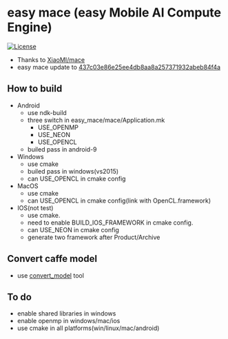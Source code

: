 # easy mace (easy Mobile AI Compute Engine)
[![License](https://img.shields.io/badge/License-Apache%202.0-blue.svg)](LICENSE)
* Thanks to [XiaoMI/mace](https://github.com/XiaoMi/mace)
* easy mace update to [437c03e86e25ee4db8aa8a257371932abeb84f4a](https://github.com/XiaoMi/mace/tree/437c03e86e25ee4db8aa8a257371932abeb84f4a)

## How to build
* Android
  * use ndk-build
  * three switch in easy_mace/mace/Application.mk
    * USE_OPENMP
    * USE_NEON
    * USE_OPENCL
  * builed pass in android-9
* Windows
  * use cmake
  * builed pass in windows(vs2015)
  * can USE_OPENCL in cmake config
* MacOS
  * use cmake
  * can USE_OPENCL in cmake config(link with OpenCL.framework)
* IOS(not test)
  * use cmake.
  * need to enable BUILD_IOS_FRAMEWORK in cmake config.
  * can USE_NEON in cmake config
  * generate two framework after Product/Archive
  
## Convert caffe model
* use [convert_model](https://github.com/conansherry/convert_model) tool

## To do
* enable shared libraries in windows
* enable openmp in windows/mac/ios
* use cmake in all platforms(win/linux/mac/android)